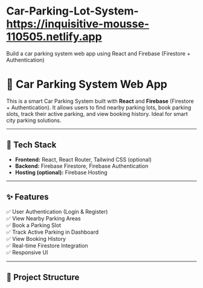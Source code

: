 # Car-Parking-Lot-System- https://inquisitive-mousse-110505.netlify.app
Build a car parking system web app using React and Firebase (Firestore + Authentication)

# 🚗 Car Parking System Web App

This is a smart Car Parking System built with **React** and **Firebase** (Firestore + Authentication). It allows users to find nearby parking lots, book parking slots, track their active parking, and view booking history. Ideal for smart city parking solutions.

---

## 🧰 Tech Stack

- **Frontend:** React, React Router, Tailwind CSS (optional)
- **Backend:** Firebase Firestore, Firebase Authentication
- **Hosting (optional):** Firebase Hosting

---

## ✨ Features

✅ User Authentication (Login & Register)  
✅ View Nearby Parking Areas  
✅ Book a Parking Slot  
✅ Track Active Parking in Dashboard  
✅ View Booking History  
✅ Real-time Firestore Integration  
✅ Responsive UI  

---

## 🔧 Project Structure

